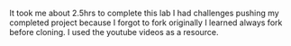 It took me about 2.5hrs to complete this lab
I had challenges pushing my completed project because I forgot to fork originally
I learned always fork before cloning.
I used the youtube videos as a resource.
